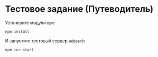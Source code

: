 # Тестовое задание (Путеводитель)

Установите модули `npm`:
```
npm install
```
И запустите тестовый сервер `Webpack`:
```
npm run start
```
